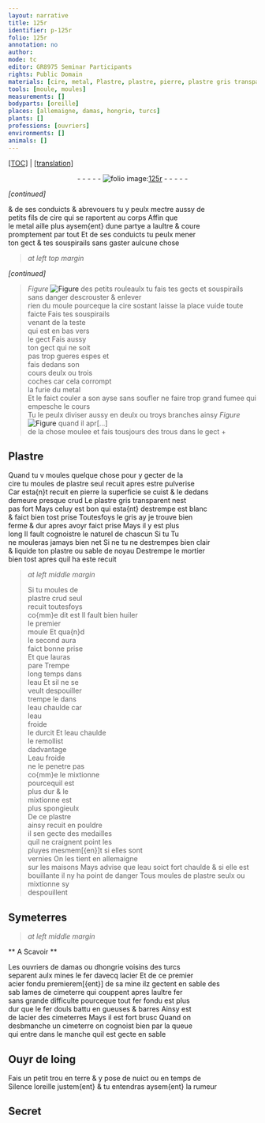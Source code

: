 ```yaml
---
layout: narrative
title: 125r
identifier: p-125r
folio: 125r
annotation: no
author:
mode: tc
editor: GR8975 Seminar Participants
rights: Public Domain
materials: [cire, metal, Plastre, plastre, pierre, plastre gris transparent, sable, mortier, huiler, eau, fer, acier, terre]
tools: [moule, moules]
measurements: []
bodyparts: [oreille]
places: [allemaigne, damas, hongrie, turcs]
plants: []
professions: [ouvriers]
environments: []
animals: []
---
```


<p><a href="{{ site.baseurl }}/diplomatic/">[TOC]</a> | <a href="{{ site.baseurl }}/texts/p-125r_tl/">[translation]</a></p><div class="folio" align="center">- - - - - <a href="http://gallica.bnf.fr/ark:/12148/btv1b10500001g/f255.item.r=" target="_blank"><img src="https://cu-mkp.github.io/2017-workshop-edition/assets/photo-icon.png" alt="folio image: " style="display:inline-block; margin-bottom:-3px;"/>125r</a> - - - - - </div>  
 
*[continued]*
  
& de ses conduicts & abrevouers tu y peulx mectre aussy de<br/> petits fils de <span class="m">cire</span> qui se raportent au corps Affin que<br/> le <span class="m">metal</span> aille plus aysem{ent} dune partye a laultre & coure<br/> promptement par tout Et de ses conduicts tu peulx mener<br/> ton gect & tes souspirails sans gaster aulcune chose
 
> *at left top margin*
> 
> 
>   
*[continued]*
 
> *Figure*
> <a href="https://drive.google.com/open?id=0B9-oNrvWdlO5ZHJJRXJlU2RFZlk" target="_blank"><img src="https://cu-mkp.github.io/GR8975-edition/assets/photo-icon.png" alt="Figure" style="display:inline-block; margin-bottom:-3px;"/></a>
 des petits rouleaulx tu fais tes gects et souspirails sans danger descrouster & enlever<br/> rien du <span class="tl">moule</span> pourceque la <span class="m">cire</span> sostant laisse la place vuide toute faicte Fais tes souspirails<br/> venant de la teste<br/> qui est en bas vers<br/> le gect Fais aussy<br/> ton gect qui ne soit<br/> pas <span class="del">trop</span> <span class="add">gueres</span> espes et<br/> fais dedans son<br/> cours deulx ou trois<br/> coches car cela corrompt<br/> la furie du <span class="m">metal</span><br/> Et le faict couler a son ayse sans soufler ne faire trop grand fumee qui empesche le cours<br/> Tu le peulx diviser aussy en deulx ou troys branches ainsy 
> *Figure*
> <a href="https://drive.google.com/open?id=0B9-oNrvWdlO5bDlqQzJZemktSFk" target="_blank"><img src="https://cu-mkp.github.io/GR8975-edition/assets/photo-icon.png" alt="Figure" style="display:inline-block; margin-bottom:-3px;"/></a>
 quand il apr[...]<br/> de la chose moulee et fais tousjours des trous dans le gect
 \+ 
 
  

## <span class="m">Plastre</span>

 
Quand tu <span class="del">v</span> moules quelque chose pour y gecter de la<br/> <span class="m">cire</span> tu moules de <span class="m">plastre</span> seul recuit apres estre pulverise<br/> Car esta{n}t recuit en <span class="m">pierre</span> la superficie se cuist & le dedans<br/> demeure presque crud Le <span class="m">plastre gris transparent</span> nest<br/> pas fort Mays celuy est bon qui esta{nt} destrempe est blanc<br/> & faict bien tost prise Toutesfoys le gris ay je trouve bien<br/> ferme & dur apres avoyr faict prise Mays il y est plus<br/> long Il fault cognoistre le naturel de chascun <span class="del">Si tu</span> Tu<br/> ne mouleras jamays bien net Si ne tu ne destrempes bien clair<br/> & liquide ton <span class="m">plastre</span> ou <span class="m">sable</span> de noyau Destrempe le <span class="del"><span class="m">mortier</span></span><br/> bien tost apres quil ha este recuit
 
> *at left middle margin*
> 
> 
>   Si tu moules de<br/> <span class="m">plastre</span> <span class="del">crud</span> seul<br/> recuit toutesfoys<br/> co{mm}e dit est Il fault bien <span class="m">huiler</span><br/> le premier<br/> <span class="tl">moule</span> Et qua{n}d<br/> le second aura<br/> faict bonne prise<br/> Et que lauras<br/> pare Trempe<br/> long temps dans<br/> l<span class="m">eau</span> Et sil ne se<br/> veult despouiller<br/> trempe le dans<br/> l<span class="m">eau</span> chaulde car<br/> l<span class="m">eau</span><br/> froide<br/> le durcit Et l<span class="m">eau</span> chaulde<br/> le remollist<br/> dadvantage<br/> L<span class="m">eau</span> froide<br/> ne le penetre pas<br/> co{mm}e le mixtionne<br/> pourcequil est<br/> plus dur & le<br/> mixtionne est<br/> plus spongieulx<br/> De ce <span class="m">plastre</span><br/> ainsy recuit en pouldre<br/> il sen gecte des medailles<br/> quil ne craignent point les<br/> pluyes mesmem[{en}]t si elles sont<br/> vernies On les tient en <span class="pl">allemaigne</span><br/> sur les maisons Mays advise que l<span class="m">eau</span> soict fort chaulde & si elle est<br/> bouillante il ny ha point de danger Tous <span class="tl">moules</span> de <span class="m">plastre</span> seulx ou mixtionne sy<br/> despouillent
 
 
  

## Symeterres

 
> *at left middle margin*
> 
> 
>   

** A Scavoir **

 
 
Les <span class="pro">ouvriers</span> de <span class="pl">damas</span> ou d<span class="pl">hongrie</span> voisins des <span class="pl">turcs</span><br/> separent aulx mines le <span class="m">fer</span> davecq l<span class="m">acier</span> Et de ce premier<br/> <span class="m">acier</span> fondu premierem[{ent}] de sa mine ilz gectent en sable des<br/> <span class="del">sab</span> lames de cimeterre qui couppent apres laultre <span class="m">fer</span><br/> sans grande difficulte pourceque tout <span class="m">fer</span> fondu est plus<br/> dur que le <span class="m">fer</span> douls battu en gueuses & barres Ainsy est<br/> de l<span class="m">acier</span> des cimeterres Mays il est fort brusc Quand on<br/> des<span class="del">b</span>manche un cimeterre on cognoist bien par la queue<br/> qui entre dans le manche quil est gecte en sable
 
 
  

## <span class="sn">Ouyr</span> de loing

 
Fais un petit trou en <span class="m">terre</span> & y pose de <span class="tmp">nuict</span> ou en temps de<br/> Silence l<span class="bp">oreille</span> justem{ent} & tu <span class="sn">entendras</span> aysem{ent} la rumeur
 
 
  

## Secret

 
